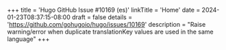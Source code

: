 +++
title = 'Hugo GitHub Issue #10169 (es)'
linkTitle = 'Home'
date = 2024-01-23T08:37:15-08:00
draft = false
details = 'https://github.com/gohugoio/hugo/issues/10169'
description = "Raise warning/error when duplicate translationKey values are used in the same language"
+++
